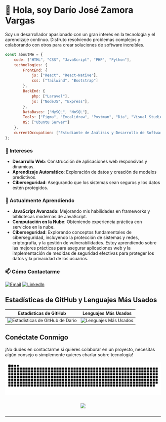 # 👋 Hola, soy Darío José Zamora Vargas
Soy un desarrollador apasionado con un gran interés en la tecnología y el aprendizaje continuo. Disfruto resolviendo problemas complejos y colaborando con otros para crear soluciones de software increíbles.

```javascript
const aboutMe = {
    code: ["HTML", "CSS", "JavaScript", "PHP", "Python"],
    technologies: {
        FrontEnd: {
            js: ["React", "React-Native"],
            css: ["Tailwind", "Bootstrap"]
        },
        BackEnd: {
            php: ["Laravel"],
            js: ["NodeJS", "Express"],
        },
        DataBases: ["MySQL", "NoSQL"],
        Tools: ["Figma", "Excalidraw", "Postman", "Dia", "Visual Studio Code", "Android Studio"],
        OS: ["Ubuntu Server"]
    },
    currentOccupation: ["Estudiante de Análisis y Desarrollo de Software - Desarrollador Full-Stack"]
};
```

### 👀 Intereses
- **Desarrollo Web**: Construcción de aplicaciones web responsivas y dinámicas.
- **Aprendizaje Automático**: Exploración de datos y creación de modelos predictivos.
- **Ciberseguridad**: Asegurando que los sistemas sean seguros y los datos estén protegidos.

### 🌱 Actualmente Aprendiendo
- **JavaScript Avanzado**: Mejorando mis habilidades en frameworks y bibliotecas modernas de JavaScript.
- **Computación en la Nube**: Obteniendo experiencia práctica con servicios en la nube.
- **Ciberseguridad**: Explorando conceptos fundamentales de ciberseguridad, incluyendo la protección de sistemas y redes, criptografía, y la gestión de vulnerabilidades. Estoy aprendiendo sobre las mejores prácticas para asegurar aplicaciones web y la implementación de medidas de seguridad efectivas para proteger los datos y la privacidad de los usuarios.

### 📫 Cómo Contactarme
[![Email](https://img.shields.io/badge/Email-D14836?style=for-the-badge&logo=gmail&logoColor=white)](mailto:dajozavargas@gmail.com)
[![LinkedIn](https://img.shields.io/badge/LinkedIn-0077B5?style=for-the-badge&logo=linkedin&logoColor=white)](https://www.linkedin.com/in/dario-jose-zamora-vargas-32b9aa318/)

## Estadísticas de GitHub y Lenguajes Más Usados

| Estadísticas de GitHub | Lenguajes Más Usados |
| --- | --- |
| ![Estadísticas de GitHub de Darío](https://github-readme-stats.vercel.app/api?username=josedvargas31&include_all_commits=true&count_private=true&show_icons=true&line_height=20&title_color=7A7ADB&icon_color=2234AE&text_color=D3D3D3&bg_color=0,000000,130F40) | ![Lenguajes Más Usados](https://github-readme-stats.vercel.app/api/top-langs/?username=josedvargas31&layout=compact&theme=radical) |

## Conéctate Conmigo
¡No dudes en contactarme si quieres colaborar en un proyecto, necesitas algún consejo o simplemente quieres charlar sobre tecnología!

![Snake Animation](https://github.com/josedvargas31/snake_animation/raw/output/snake.svg)

###

<div align="center">
  <img src="https://profile-counter.glitch.me/josedvargas31/count.svg?" />
</div>

###

---

